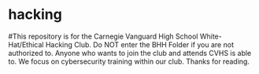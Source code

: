 # hacking

#This repository is for the Carnegie Vanguard High School White-Hat/Ethical Hacking Club. Do NOT enter the BHH Folder if you are not authorized to. Anyone who wants to join the club and attends CVHS is able to. We focus on cybersecurity training within our club. Thanks for reading. 
